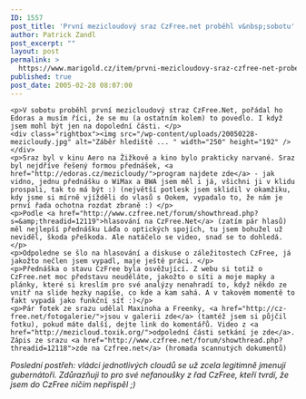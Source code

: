 ```yaml
---
ID: 1557
post_title: 'První mezicloudový sraz CzFree.net proběhl v&nbsp;sobotu'
author: Patrick Zandl
post_excerpt: ""
layout: post
permalink: >
  https://www.marigold.cz/item/prvni-mezicloudovy-sraz-czfree-net-probehl-v-sobotu
published: true
post_date: 2005-02-28 08:07:00
---
```

	<p>V sobotu proběhl první mezicloudový straz CzFree.Net, pořádal ho Edoras a musím říci, že se mu (a ostatním kolem) to povedlo. I když jsem mohl být jen na dopolední části. </p>
	<div class="rightbox"><img src="/wp-content/uploads/20050228-mezicloudy.jpg" alt="Záběr hlediště ... " width="250" height="192" /></div>
	<p>Sraz byl v kinu Aero na Žižkově a kino bylo prakticky narvané. Sraz byl nejdříve řešený formou přednášek, <a href="http://edoras.cz/mezicloudy/">program najdete zde</a> - jak vidno, jednu přednášku o WiMax a BWA jsem měl i já, všichni ji v klidu prospali, tak to má být :) (největší potlesk jsem sklidil v okamžiku, kdy jsme si mírně vjížděli do vlasů s Ookem, vypadalo to, že nám je prnví řada ochotna rozdat zbraně :) </p>
	<p>Podle <a href="http://www.czfree.net/forum/showthread.php?s=&amp;threadid=12119">hlasování na CzFree.Net</a> (zatím pár hlasů) měl nejlepší přednášku Láďa o optických spojích, tu jsem bohužel už neviděl, škoda přeškoda. Ale natáčelo se video, snad se to dohledá.</p>
	<p>Odpoledne se šlo na hlasování a diskuse o záležitostech CzFree, já jakožto nečlen jsem vypadl, maje ještě práci. </p>
	<p>Přednáška o stavu CzFree byla osvěžující. Z webu si totiž o CzFree.net moc představu neuděláte, jakožto o síti a moje mapky a plánky, které si kreslím pro své analýzy nenahradí to, když někdo ze vnitř na slide hezky napíše, co kde a kam sahá. A v takovém momentě to fakt vypadá jako funkční síť :)</p>
	<p>Pár fotek ze srazu udělal Maxinoha a Freenky, <a href="http://cz-free.net/fotogalerie/">jsou v galerii zde</a> (tamtéž jsem si půjčil fotku), pokud máte další, dejte link do komentářů. Video z <a href="http://mezicloud.toxik.org/">odpolední části setkání je zde</a>. Zápis ze srazu <a href="http://www.czfree.net/forum/showthread.php?threadid=12118">zde na Czfree.net</a> (hromada scannutých dokumentů)
</p>
	<p><i>Poslední postřeh: vládci jednotlivých cloudů se už zcela legitimně jmenují gubernátoři. Zdůrazňuji to pro své nefanoušky z řad CzFree, kteří tvrdí, že jsem do CzFree ničím nepřispěl ;) </i>
</p>
